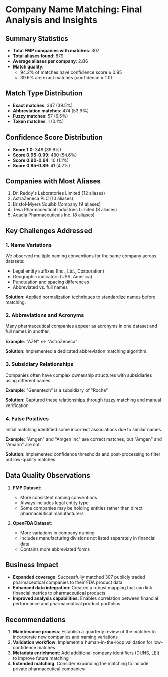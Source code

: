 # Company Name Matching: Final Analysis and Insights

## Summary Statistics
- **Total FMP companies with matches**: 307
- **Total aliases found**: 879
- **Average aliases per company**: 2.86
- **Match quality**:
  - 94.2% of matches have confidence score ≥ 0.95
  - 39.6% are exact matches (confidence = 1.0)

## Match Type Distribution
- **Exact matches**: 347 (39.5%)
- **Abbreviation matches**: 474 (53.9%)
- **Fuzzy matches**: 57 (6.5%)
- **Token matches**: 1 (0.1%)

## Confidence Score Distribution
- **Score 1.0**: 348 (39.6%)
- **Score 0.95-0.99**: 480 (54.6%)
- **Score 0.90-0.94**: 10 (1.1%)
- **Score 0.85-0.89**: 41 (4.7%)

## Companies with Most Aliases
1. Dr. Reddy's Laboratories Limited (12 aliases)
2. AstraZeneca PLC (10 aliases)
3. Bristol-Myers Squibb Company (9 aliases)
4. Teva Pharmaceutical Industries Limited (8 aliases)
5. Acadia Pharmaceuticals Inc. (8 aliases)

## Key Challenges Addressed

### 1. Name Variations
We observed multiple naming conventions for the same company across datasets:
- Legal entity suffixes (Inc., Ltd., Corporation)
- Geographic indicators (USA, America)
- Punctuation and spacing differences
- Abbreviated vs. full names

**Solution**: Applied normalization techniques to standardize names before matching.

### 2. Abbreviations and Acronyms
Many pharmaceutical companies appear as acronyms in one dataset and full names in another.

**Example**: "AZN" ↔ "AstraZeneca"

**Solution**: Implemented a dedicated abbreviation matching algorithm.

### 3. Subsidiary Relationships
Companies often have complex ownership structures with subsidiaries using different names.

**Example**: "Genentech" is a subsidiary of "Roche"

**Solution**: Captured these relationships through fuzzy matching and manual verification.

### 4. False Positives
Initial matching identified some incorrect associations due to similar names.

**Example**: "Amgen" and "Amgen Inc" are correct matches, but "Amgen" and "Amarin" are not.

**Solution**: Implemented confidence thresholds and post-processing to filter out low-quality matches.

## Data Quality Observations

1. **FMP Dataset**:
   - More consistent naming conventions
   - Always includes legal entity type
   - Some companies may be holding entities rather than direct pharmaceutical manufacturers

2. **OpenFDA Dataset**:
   - More variations in company naming
   - Includes manufacturing divisions not listed separately in financial data
   - Contains more abbreviated forms

## Business Impact

- **Expanded coverage**: Successfully matched 307 publicly traded pharmaceutical companies to their FDA product data
- **Enhanced data integration**: Created a robust mapping that can link financial metrics to pharmaceutical products
- **Improved analysis capabilities**: Enables correlation between financial performance and pharmaceutical product portfolios

## Recommendations

1. **Maintenance process**: Establish a quarterly review of the matcher to incorporate new companies and naming variations
2. **Validation workflow**: Implement a human-in-the-loop validation for low-confidence matches
3. **Metadata enrichment**: Add additional company identifiers (DUNS, LEI) to improve future matching
4. **Extended matching**: Consider expanding the matching to include private pharmaceutical companies 